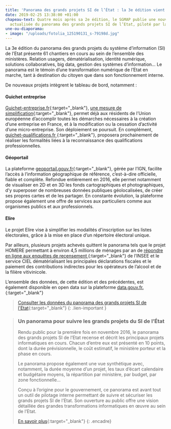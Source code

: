 ```yaml
---
title: 'Panorama des grands projets SI de l’État : la 3e édition vient de paraître'
date: 2019-02-25 13:38:00 +01:00
chapeau-text: Quatre mois après sa 2e édition, le SGMAP publie une nouvelle version
  actualisée du panorama des grands projets SI de l’Etat, piloté par la DINSIC.
une-ou-diaporama:
- image: "/uploads/fotolia_125190131_s-79198d.jpg"
---
```


La 3e édition du panorama des grands projets du système d’information (SI) de l’Etat présente 61 chantiers en cours au sein de l’ensemble des ministères. Relation usagers, dématérialisation, identité numérique, solutions collaboratives, big data, gestion des systèmes d’information… Le panorama  est le témoin d’une transformation numérique de l’Etat en marche, tant à destination du citoyen que dans son fonctionnement interne.

De nouveaux projets intègrent le tableau de bord, notamment :


#### Guichet entreprise

[Guichet-entreprise.fr](https://www.guichet-entreprises.fr/){:target="_blank"}, [une mesure de simplification](http://simplification.modernisation.gouv.fr/mesures/entreprises/developper-son-entreprise/ameliorer-laccompagnement-et-la-simplification-des-dispositifs-daide-aux-entreprises/){:target="_blank"}, permet déjà aux résidents de l’Union européenne d’accomplir toutes les démarches nécessaires à la création d’une entreprise en France, et à la modification ou la cessation d’activité d’une micro-entreprise. Son déploiement se poursuit. En complément, [guichet-qualifications.fr ](https://www.guichet-qualifications.fr/fr/){:target="_blank"},  proposera prochainement de réaliser les formalités liées à la reconnaissance des qualifications professionnelles.



#### Géoportail   

La plateforme [geoportail.gouv.fr](https://www.geoportail.gouv.fr/){:target="_blank"}, gérée par l’IGN, facilite l’accès à l’information géographique de référence, c’est-à-dire officielle, fiable et complète. Refondue entièrement en 2016, elle permet notamment de visualiser en 2D et en 3D les fonds cartographiques et photographiques, d’y superposer de nombreuses données publiques géolocalisées, de créer ses propres cartes et de les partager. En constante évolution, la plateforme propose également une offre de services aux particuliers comme aux organismes publics et aux professionnels.



#### Elire

Le projet Elire vise à simplifier les modalités d'inscription sur les listes électorales, grâce à la mise en place d’un répertoire électoral unique.

Par ailleurs, plusieurs projets achevés quittent le panorama tels que le projet HOMERE permettant à environ 4,5 millions de ménages par an de [répondre en ligne aux enquêtes de recensement ](https://www.le-recensement-et-moi.fr/rpetmoi/accueil){:target="_blank"} de l’INSEE et le service CIEL dématérialisant les principales déclarations fiscales et le paiement des contributions indirectes pour les opérateurs de l’alcool et de la filière vitivinicole.

L’ensemble des données, de cette édition et des précédentes, est également disponible en open data sur la plateforme [data.gouv.fr.
](https://www.data.gouv.fr/fr/datasets/panorama-des-grands-projets-si-de-letat-1/){:target="_blank"}

> [Consulter les données du panorama des grands projets SI de l'Etat](https://www.data.gouv.fr/fr/datasets/panorama-des-grands-projets-si-de-letat-1/){:target="_blank"}
{: .lien-important }

> ### Un panorama pour suivre les grands projets du SI de l’État
>
>Rendu public pour la première fois en novembre 2016, le panorama des grands projets SI de l’Etat recense et décrit les principaux projets informatiques en cours. Chacun d’entre eux est présenté en 10 points, dont la durée prévisionnelle, le coût estimatif, le ministère porteur et la phase en cours.
>
>Le panorama propose également une vue synthétique avec, notamment, la durée moyenne d’un projet, les taux d’écart calendaire et budgétaire moyens, la répartition par ministère, par budget, par zone fonctionnelle…
>
>Conçu à l’origine pour le gouvernement, ce panorama est avant tout un outil de pilotage interne permettant de suivre et sécuriser les grands projets SI de l’Etat. Son ouverture au public offre une vision détaillée des grandes transformations informatiques en œuvre au sein de l’Etat.
>
>[En savoir plus](https://www.modernisation.gouv.fr/outils-et-methodes-pour-transformer/panorama-des-grands-projets-si-de-letat){:target="_blank"}
{: .encadre}
